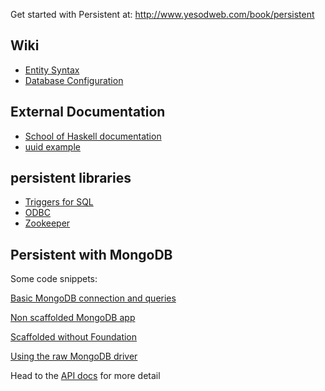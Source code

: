 Get started with Persistent at: http://www.yesodweb.com/book/persistent

## Wiki

* [Entity Syntax](./Persistent-entity-syntax.md)
* [Database Configuration](./Database-Configuration.md)

## External Documentation

* [School of Haskell documentation](https://www.fpcomplete.com/school/advanced-haskell/persistent-in-detail)
* [uuid example](http://michaelxavier.net/posts/2015-04-14-Adding-a-UUID-Column-to-a-Persistent-Table.html)

## persistent libraries

* [Triggers for SQL](https://github.com/jcristovao/migrationplus)
* [ODBC](https://github.com/gbwey/persistent-odbc)
* [Zookeeper](https://hackage.haskell.org/package/persistent-zookeeper)

## Persistent with MongoDB

Some code snippets:

[Basic MongoDB connection and queries](https://github.com/yesodweb/yesod/wiki/Rawmongo)

[Non scaffolded MongoDB app](https://github.com/yesodweb/yesod/wiki/Non-scaffolded-MongoDB-App)

[Scaffolded without Foundation](https://github.com/yesodweb/yesod/wiki/Using-Database.Persist.runPool-without-Foundation)

[Using the raw MongoDB driver](https://github.com/yesodweb/yesod/wiki/Raw-Mongo)


Head to the [API docs](http://yesodweb.github.io/persistent/persistent-mongoDB/Database-Persist-MongoDB.html)  for more detail
